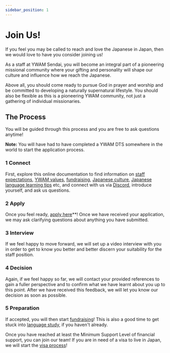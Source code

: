 ```yaml
---
sidebar_position: 1
---
```


# Join Us!

If you feel you may be called to reach and love the Japanese in Japan, then we would love to have you consider joining us!

As a staff at YWAM Sendai, you will become an integral part of a pioneering missional community where your gifting and personality will shape our culture and influence how we reach the Japanese.

Above all, you should come ready to pursue God in prayer and worship and be committed to developing a naturally supernatural lifestyle. You should also be flexible as this is a pioneering YWAM community, not just a gathering of individual missionaries.

## The Process

You will be guided through this process and you are free to ask questions anytime!

**Note:** You will have had to have completed a YWAM DTS somewhere in the world to start the application process.

### 1 Connect

First, explore this online documentation to find information on [staff expectations](../staffing.md), [YWAM values](../../about/values.md), [fundraising](fundraising.md), [Japanese culture](../../community/culture.md), [Japanese language learning tips](../../community/language.md) etc, and connect with us via [Discord](../../community/communication.md), introduce yourself, and ask us questions.

### 2 Apply

Once you feel ready, [apply here](https://www.ywamsendai.org/en/apply/)**! Once we have received your application, we may ask clarifying questions about anything you have submitted.

### 3 Interview

If we feel happy to move forward, we will set up a video interview with you in order to get to know you better and better discern your suitability for the staff position.

### 4 Decision

Again, if we feel happy so far, we will contact your provided references to gain a fuller perspective and to confirm what we have learnt about you up to this point. After we have received this feedback, we will let you know our decision as soon as possible.

### 5 Preparation

If accepted, you will then start [fundraising](fundraising.md)! This is also a good time to get stuck into [language study](../../community/language.md), if you haven't already.

Once you have reached at least the Minimum Support Level of financial support, you can join our team! If you are in need of a visa to live in Japan, we will start the [visa process](visaApply.md)!
